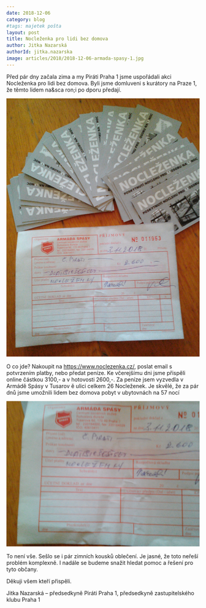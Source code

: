 ```yaml
---
date: 2018-12-06
category: blog
#tags: majetek pošta
layout: post
title: Nocleženka pro lidi bez domova
author: Jitka Nazarská
authorId: jitka.nazarska
image: articles/2018/2018-12-06-armada-spasy-1.jpg
---
```


Před pár dny začala zima a my Piráti Praha 1 jsme uspořádali akci Nocleženka pro lidi bez domova. Byli jsme domluveni s kurátory na Praze 1, že těmto lidem na&sca ron;i po dporu předají.

![Nocleženka pro lidi bez domova](/assets/img/articles/2018/2018-12-06-armada-spasy-2.jpg) 

O co jde? Nakoupit na https://www.noclezenka.cz/, poslat email s potvrzením platby, nebo předat peníze. Ke včerejšímu dni jsme přispěli online částkou 3100,- a v hotovosti 2600,-. Za peníze jsem vyzvedla v Armádě Spásy v Tusarov ě ulici celkem 26 Nocleženek. Je skvělé, že za pár dnů jsme umožnili lidem bez domova pobyt v ubytovnách na 57 nocí

![Nocleženka pro lidi bez domova](/assets/img/articles/2018/2018-12-06-armada-spasy-3.jpg) 

To není vše. Sešlo se i pár zimních kousků oblečení. Je jasné, že toto neřeší problém komplexně. I nadále se budeme snažit hledat pomoc a řešení pro tyto občany.

Děkuji všem kteří přispěli.

Jitka Nazarská – předsedkyně Piráti Praha 1, předsedkyně zastupitelského klubu Praha 1